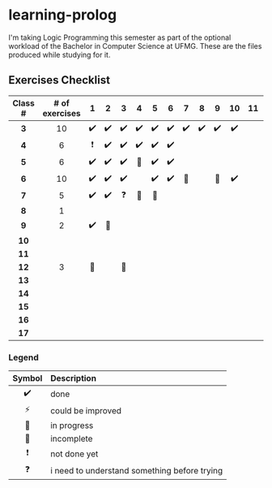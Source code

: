 # learning-prolog

I'm taking Logic Programming this semester as part of the optional workload of the Bachelor in Computer Science at UFMG. These are the files produced while studying for it.
 
## Exercises Checklist

Class # | # of exercises | 1 | 2 | 3 | 4 | 5 | 6 | 7 | 8 | 9 | 10 | 11 | Progress (%)
:---: | :---: | :---: | :---: | :---: | :---: | :---: | :---: | :---: | :---: | :---: | :---: | :---: | :---:
**3** | 10 | :heavy_check_mark: | :heavy_check_mark: | :heavy_check_mark: | :heavy_check_mark: | :heavy_check_mark: | :heavy_check_mark: | :heavy_check_mark: | :heavy_check_mark: | :heavy_check_mark: | :heavy_check_mark:  | | 100
**4** | 6 | :heavy_exclamation_mark: | :heavy_check_mark: | :heavy_check_mark: | :heavy_check_mark: | :heavy_check_mark: | :heavy_check_mark: | |  | |  | | 83   
**5** | 6 | :heavy_check_mark: | :heavy_check_mark: | :heavy_check_mark: | :radio_button: | :heavy_check_mark: | :heavy_check_mark: | | | | | | 92  
**6** | 10 | :heavy_check_mark: | :heavy_check_mark: | :heavy_check_mark: | | :heavy_check_mark: | :heavy_check_mark: | :construction: | | :radio_button: | :heavy_check_mark: | | 70
**7** | 5 | :heavy_check_mark: | :heavy_check_mark: | :question: | :radio_button: | :construction: | | | | | | | 60
**8** | 1 | | | | | | | | | | | | 0  
**9** | 2 | :heavy_check_mark: | :construction: | | | | | | | | | | 80
**10** | |  | |  | | | | | | | | |
**11** | |  | |  | | | | | | | | | 
**12** | 3 |  :construction: | | :construction: | | | | | | | | | 60
**13** | |  | |  | | | | | | | | | 
**14** | |  | |  | | | | | | | | |
**15** | |  | |  | | | | | | | | |
**16** | |  | |  | | | | | | | | |
**17** | |  | |  | | | | | | | | |

### Legend

Symbol | Description
:---: | :---
:heavy_check_mark: | done
:zap: | could be improved
:construction: | in progress
:radio_button: | incomplete
:heavy_exclamation_mark: | not done yet
:question: | i need to understand something before trying
